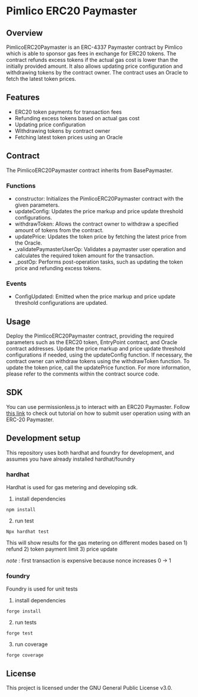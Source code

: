 # Pimlico ERC20 Paymaster
## Overview
PimlicoERC20Paymaster is an ERC-4337 Paymaster contract by Pimlico which is able to sponsor gas fees in exchange for ERC20 tokens. The contract refunds excess tokens if the actual gas cost is lower than the initially provided amount. It also allows updating price configuration and withdrawing tokens by the contract owner. The contract uses an Oracle to fetch the latest token prices.

## Features
- ERC20 token payments for transaction fees
- Refunding excess tokens based on actual gas cost
- Updating price configuration
- Withdrawing tokens by contract owner
- Fetching latest token prices using an Oracle

## Contract
The PimlicoERC20Paymaster contract inherits from BasePaymaster.

### Functions
- constructor: Initializes the PimlicoERC20Paymaster contract with the given parameters.
- updateConfig: Updates the price markup and price update threshold configurations.
- withdrawToken: Allows the contract owner to withdraw a specified amount of tokens from the contract.
- updatePrice: Updates the token price by fetching the latest price from the Oracle.
- _validatePaymasterUserOp: Validates a paymaster user operation and calculates the required token amount for the transaction.
- _postOp: Performs post-operation tasks, such as updating the token price and refunding excess tokens.

### Events
- ConfigUpdated: Emitted when the price markup and price update threshold configurations are updated.

## Usage
Deploy the PimlicoERC20Paymaster contract, providing the required parameters such as the ERC20 token, EntryPoint contract, and Oracle contract addresses.
Update the price markup and price update threshold configurations if needed, using the updateConfig function.
If necessary, the contract owner can withdraw tokens using the withdrawToken function.
To update the token price, call the updatePrice function.
For more information, please refer to the comments within the contract source code.

## SDK
You can use permissionless.js to interact with an ERC20 Paymaster. Follow [this link](https://docs.pimlico.io/permissionless/tutorial/tutorial-3) to check out tutorial on how to submit user operation using with an ERC-20 Paymaster.

## Development setup

This repository uses both hardhat and foundry for development, and assumes you have already installed hardhat/foundry

### hardhat

Hardhat is used for gas metering and developing sdk.

1. install dependencies
```shell
npm install
```
2. run test
```
Npx hardhat test
```
This will show results for the gas metering on different modes based on 1) refund 2) token payment limit 3) price update

*note* : first transaction is expensive because nonce increases 0 -> 1

### foundry

Foundry is used for unit tests

1. install dependencies
```shell
forge install
```

2. run tests
```shell
forge test
```

3. run coverage
```shell
forge coverage
```


## License
This project is licensed under the GNU General Public License v3.0.
